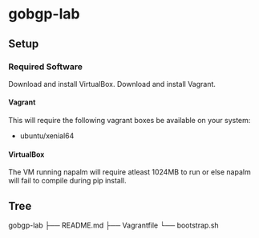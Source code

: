 # gobgp-lab

## Setup ##

### Required Software ###
Download and install VirtualBox.
Download and install Vagrant.

#### Vagrant ####
This will require the following vagrant boxes be available on your system:
- ubuntu/xenial64

#### VirtualBox ####
The VM running napalm will require atleast 1024MB to run or else napalm will fail to compile during pip install.

## Tree ##
gobgp-lab
	├── README.md
	├── Vagrantfile
	└── bootstrap.sh